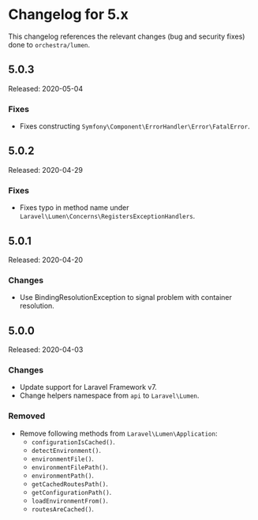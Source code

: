 # Changelog for 5.x

This changelog references the relevant changes (bug and security fixes) done to `orchestra/lumen`.

## 5.0.3

Released: 2020-05-04

### Fixes

* Fixes constructing `Symfony\Component\ErrorHandler\Error\FatalError`.

## 5.0.2

Released: 2020-04-29

### Fixes

* Fixes typo in method name under `Laravel\Lumen\Concerns\RegistersExceptionHandlers`.

## 5.0.1

Released: 2020-04-20

### Changes

* Use BindingResolutionException to signal problem with container resolution.

## 5.0.0

Released: 2020-04-03

### Changes

* Update support for Laravel Framework v7.
* Change helpers namespace from `api` to `Laravel\Lumen`.

### Removed

* Remove following methods from `Laravel\Lumen\Application`:
    - `configurationIsCached()`.
    - `detectEnvironment()`.
    - `environmentFile()`.
    - `environmentFilePath()`.
    - `environmentPath()`.
    - `getCachedRoutesPath()`.
    - `getConfigurationPath()`.
    - `loadEnvironmentFrom()`.
    - `routesAreCached()`.
